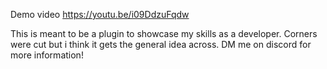 Demo video https://youtu.be/i09DdzuFqdw

This is meant to be a plugin to showcase my skills as a developer. Corners were cut but i think it gets the general idea across. DM me on discord for more information!

